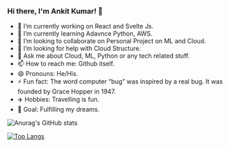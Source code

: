 ### Hi there, I'm Ankit Kumar! 👋

- 🔭 I’m currently working on React and Svelte Js.
- 🌱 I’m currently learning Adavnce Python, AWS.
- 👯 I’m looking to collaborate on Personal Project on ML and Cloud.
- 🤔 I’m looking for help with Cloud Structure.
- 💬 Ask me about Cloud, ML, Python or any tech related stuff.
- 📫 How to reach me: Github itself.
- 😄 Pronouns: He/His.
- ⚡ Fun fact: The word computer “bug” was inspired by a real bug. It was founded by Grace Hopper in 1947.
- ✈️ Hobbies: Travelling is fun.
- 🌲 Goal: Fulfilling my dreams.


![Anurag's GitHub stats](https://github-readme-stats.vercel.app/api?username=ankitkdev&show_icons=true&theme=gradient)

[![Top Langs](https://github-readme-stats.vercel.app/api/top-langs/?username=ankitkdev&hide_progress=false)](https://github.com/ankitkdev/)
